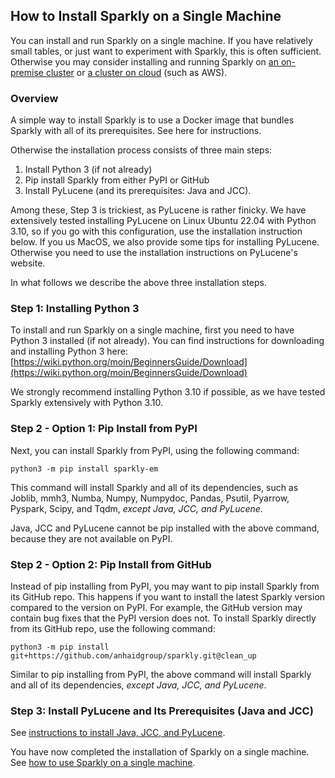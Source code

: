 ## How to Install Sparkly on a Single Machine

You can install and run Sparkly on a single machine. If you have relatively small tables, or just want to experiment with Sparkly, this is often sufficient. Otherwise you may consider installing and running Sparkly on [an on-premise cluster]() or [a cluster on cloud]() (such as AWS). 

### Overview

A simple way to install Sparkly is to use a Docker image that bundles Sparkly with all of its prerequisites. See here for instructions. 

Otherwise the installation process consists of three main steps: 
1. Install Python 3 (if not already)
2. Pip install Sparkly from either PyPI or GitHub
3. Install PyLucene (and its prerequisites: Java and JCC).

Among these, Step 3 is trickiest, as PyLucene is rather finicky. We have extensively tested installing PyLucene on Linux Ubuntu 22.04 with Python 3.10, so if you go with this configuration, use the installation instruction below. If you us MacOS, we also provide some tips for installing PyLucene. Otherwise you need to use the installation instructions on PyLucene's website. 

In what follows we describe the above three installation steps. 

### Step 1: Installing Python 3

To install and run Sparkly on a single machine, first you need to have Python 3 installed (if not already). You can find instructions for downloading and installing Python 3 here:
[https://wiki.python.org/moin/BeginnersGuide/Download](https://wiki.python.org/moin/BeginnersGuide/Download)

We strongly recommend installing Python 3.10 if possible, as we have tested Sparkly extensively with Python 3.10. 

### Step 2 - Option 1: Pip Install from PyPI

Next, you can install Sparkly from PyPI, using the following command: 

```
python3 -m pip install sparkly-em
```

This command will install Sparkly and all of its dependencies, such as Joblib, mmh3, Numba, Numpy, Numpydoc, Pandas, Psutil, Pyarrow, Pyspark, Scipy, and Tqdm, *except Java, JCC, and PyLucene*. 

Java, JCC and PyLucene cannot be pip installed with the above command, because they are not available on PyPI. 

### Step 2 - Option 2: Pip Install from GitHub

Instead of pip installing from PyPI, you may want to pip install Sparkly from its GitHub repo. This happens if you want to install the latest Sparkly version compared to the version on PyPI. For example, the GitHub version may contain bug fixes that the PyPI version does not. To install Sparkly directly from its GitHub repo, use the following command:

```
python3 -m pip install git+https://github.com/anhaidgroup/sparkly.git@clean_up
```

Similar to pip installing from PyPI, the above command will install Sparkly and all of its dependencies, *except Java, JCC, and PyLucene*. 

### Step 3: Install PyLucene and Its Prerequisites (Java and JCC)

See [instructions to install Java, JCC, and PyLucene](https://github.com/anhaidgroup/sparkly/blob/docs-update/doc/install-java-jcc-pylucene.md).

You have now completed the installation of Sparkly on a single machine. See [how to use Sparkly on a single machine](). 

